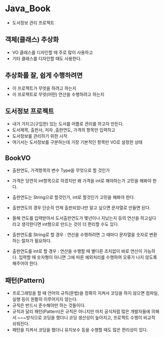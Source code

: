 # Java_Book
* 도서정보 관리 프로젝트

## 객체(클래스) 추상화
* VO 클래스를 디자인할 때 주로 많이 사용하고
* 기타 클래스를 디자인할 때도 사용한다.

## 추상화를 잘, 쉽게 수행하려면
* 이 프로젝트가 무엇을 하려고 하는지
* 이 프로젝트로 무엇(어떤) 연산을 수행하려고 하는지

## 도서정보 프로젝트
* 내가 가지고(구입한) 있는 도서를 어플로 관리를 하고자 만든다.
* 도서제목, 출판사, 저자 ,출판연도, 가격의 항목만 입력하고
* 도서정보를 관리하기 위한 시작
* 여기서는 도서정보를 구분하는데 가장 기본적인 항목만 VO로 설정한 상태

## BookVO
* 출판연도, 가격항목의 변수 Type을 무엇으로 할 것인가
* 가격은 당연히 int항목으로 하겠지만 왜 가격을 int로 해야하는가 고민을 해봐야 한다.
* 출판연도는 String으로 할것인가, int로 할것인가 고민을 해봐야 한다.
* 출판연도의 경우 단순히 언제 출판되었나만 알고 싶으면 문자열로 만들면 된다.
* 올해 연도를 입력받아서 도서출판연도가 몇년이나 지났는지 등의 연산을 하고싶다라고 생각한다면 int형으로 만드는 것이 더 편리할 수도 있다.

* 출판연도를 String로 할 경우 : 연산을 수행하려면 그 때마다 문자열을 숫자로 변환하는 절차가 필요하다.

* 출판연도를 int로 할 경우 : 연산을 수행할 때 별다른 조치없이 바로 연산이 가능하다. 입력할 때 숫자형이 아니면 그에 따른 예외처리를 수행하여 오류가 나지 않도록 해주어야 한다.


## 패턴(Pattern)
* 프로그래밍을 할 때 언어의 규칙(문법)을 정확히 지켜서 코딩을 하지 않으면 컴파일, 실행 등이 원활히 이루어지지 않는다.
* 규칙은 반드시 준수해야만 하는 것들이다.
* 규칙과 달리 패턴(Pattern)은 규칙은 아니지만 마치 공식처럼 많은 개발자들에 의해서 ~~~방식으로 코딩을 했더니 코딩 생산성이 높아지고, 프로젝트 수행이 비교적 쉬워진다.
* 패턴을 지켜서 코딩을 했더니 유지보수 등을 수행할 때도 많은 편리성이 있다.

